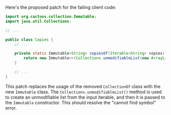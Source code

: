 Here's the proposed patch for the failing client code:

```java
import org.cactoos.collection.Immutable;
import java.util.Collections;

// ...

public class Copies {
    // ...

    private static Immutable<String> copiesOf(Iterable<String> copies) {
        return new Immutable<>(Collections.unmodifiableList(new ArrayList<>(copies)));
    }

    // ...
}
```

This patch replaces the usage of the removed `CollectionOf` class with the new `Immutable` class. The `Collections.unmodifiableList()` method is used to create an unmodifiable list from the input iterable, and then it is passed to the `Immutable` constructor. This should resolve the "cannot find symbol" error.